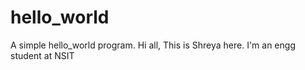 # hello_world
A simple hello_world program.
Hi all, 
This is Shreya here. I'm an engg student at NSIT
